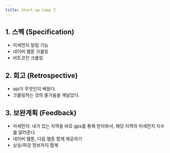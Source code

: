 ```yaml
---
title: Start-up Camp 2
---
```


## 1. 스펙 (Specification)

- 미세먼지 알림 기능
- 네이버 웹툰 크롤링
- 비트코인 크롤링

## 2. 회고 (Retrospective)

- api가 무엇인지 배웠다.
- 크롤링하는 것의 즐거움을 깨달았다.

## 3. 보완계획 (Feedback)

- 미세먼지: 내가 있는 지역을 바로 gps를 통해 받아와서, 해당 지역의 미세먼지 지수를 알려준다.
- 네이버 웹툰, 다음 웹툰 함께 제공하기
- 상승/하강 정보까지 함께 





